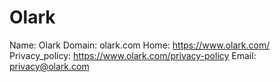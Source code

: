 
# Olark

Name: Olark
Domain: olark.com
Home: https://www.olark.com/
Privacy_policy: https://www.olark.com/privacy-policy
Email: privacy@olark.com
